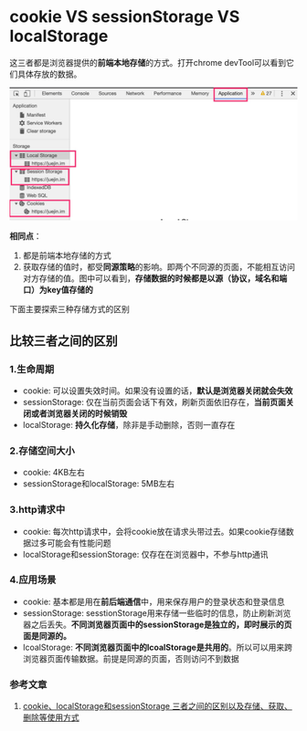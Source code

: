 # cookie VS sessionStorage VS localStorage
这三者都是浏览器提供的**前端本地存储**的方式。打开chrome devTool可以看到它们具体存放的数据。

![storage01.jpg](./images/storage01.jpg)

**相同点**：
1. 都是前端本地存储的方式
2. 获取存储的值时，都受**同源策略**的影响。即两个不同源的页面，不能相互访问对方存储的值。图中可以看到，**存储数据的时候都是以源（协议，域名和端口）为key值存储的**

下面主要探索三种存储方式的区别

## 比较三者之间的区别
### 1.生命周期
- cookie: 可以设置失效时间。如果没有设置的话，**默认是浏览器关闭就会失效**
- sessionStorage: 仅在当前页面会话下有效，刷新页面依旧存在，**当前页面关闭或者浏览器关闭的时候销毁**
- localStorage: **持久化存储**，除非是手动删除，否则一直存在

### 2.存储空间大小
- cookie: 4KB左右
- sessionStorage和localStorage: 5MB左右

### 3.http请求中
- cookie: 每次http请求中，会将cookie放在请求头带过去。如果cookie存储数据过多可能会有性能问题
- localStorage和sessionStorage: 仅存在在浏览器中，不参与http通讯

### 4.应用场景
- cookie: 基本都是用在**前后端通信**中，用来保存用户的登录状态和登录信息
- sessionStorage: sesstionStorage用来存储一些临时的信息，防止刷新浏览器之后丢失。**不同浏览器页面中的sessionStorage是独立的，即时展示的页面是同源的。**
- lcoalStorage: **不同浏览器页面中的lcoalStorage是共用的**。所以可以用来跨浏览器页面传输数据。前提是同源的页面，否则访问不到数据

### 参考文章
1. [cookie、localStorage和sessionStorage 三者之间的区别以及存储、获取、删除等使用方式](https://juejin.im/post/5a191c47f265da43111fe859)